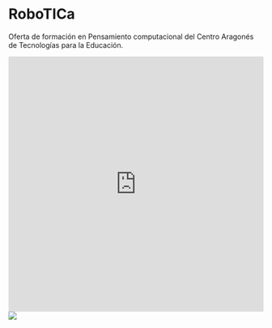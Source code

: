 # RoboTICa

Oferta de formación en Pensamiento computacional del Centro Aragonés de Tecnologías para la Educación.
<div style="width: 100%;"><div style="position: relative; padding-bottom: 100.00%; padding-top: 0; height: 0;"><iframe frameborder="0" width="225px" height="225px" style="position: absolute; top: 0; left: 0; width: 100%; height: 100%;" src="https://view.genial.ly/5c546dc28805472c3451861a" type="text/html" allowscriptaccess="always" allowfullscreen="true" scrolling="yes" allownetworking="all"></iframe> </div> </div>

<img src="https://docs.google.com/drawings/d/e/2PACX-1vSnGHqK6AD7RaD8mVMBXUwXmzE4KXQQqdhBX6rGc7arR9_DOfE02i0wSDKuY20BO7VhPk39MQVcbqX_/pub?w=957&amp;h=1401">



